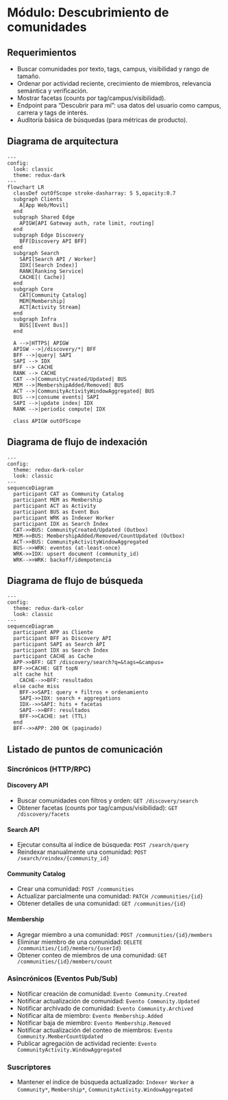 # Módulo: Descubrimiento de comunidades

## Requerimientos

* Buscar comunidades por texto, tags, campus, visibilidad y rango de tamaño.
* Ordenar por actividad reciente, crecimiento de miembros, relevancia semántica y verificación.
* Mostrar facetas (counts por tag/campus/visibilidad).
* Endpoint para “Descubrir para mí”: usa datos del usuario como campus, carrera y tags de interés.
* Auditoría básica de búsquedas (para métricas de producto).

## Diagrama de arquitectura

```mermaid
---
config:
  look: classic
  theme: redux-dark
---
flowchart LR
  classDef outOfScope stroke-dasharray: 5 5,opacity:0.7
  subgraph Clients
    A[App Web/Movil]
  end
  subgraph Shared Edge
    APIGW[API Gateway auth, rate limit, routing]
  end
  subgraph Edge Discovery
    BFF[Discovery API BFF]
  end
  subgraph Search
    SAPI[Search API / Worker]
    IDX[(Search Index)]
    RANK[Ranking Service]
    CACHE[( Cache)]
  end
  subgraph Core
    CAT[Community Catalog]
    MEM[Membership]
    ACT[Activity Stream]
  end
  subgraph Infra
    BUS[[Event Bus]]
  end

  A -->|HTTPS| APIGW
  APIGW -->|/discovery/*| BFF
  BFF -->|query| SAPI
  SAPI --> IDX
  BFF --> CACHE
  RANK --> CACHE
  CAT -->|CommunityCreated/Updated| BUS
  MEM -->|MembershipAdded/Removed| BUS
  ACT -->|CommunityActivityWindowAggregated| BUS
  BUS -->|consume events| SAPI
  SAPI -->|update index| IDX
  RANK -->|periodic compute| IDX

  class APIGW outOfScope

```

## Diagrama de flujo de indexación

```mermaid
---
config:
  theme: redux-dark-color
  look: classic
---
sequenceDiagram
  participant CAT as Community Catalog
  participant MEM as Membership
  participant ACT as Activity
  participant BUS as Event Bus
  participant WRK as Indexer Worker
  participant IDX as Search Index
  CAT->>BUS: CommunityCreated/Updated (Outbox)
  MEM->>BUS: MembershipAdded/Removed/CountUpdated (Outbox)
  ACT->>BUS: CommunityActivityWindowAggregated
  BUS-->>WRK: eventos (at-least-once)
  WRK->>IDX: upsert document (community_id)
  WRK-->>WRK: backoff/idempotencia
```

## Diagrama de flujo de búsqueda

```mermaid
---
config:
  theme: redux-dark-color
  look: classic
---
sequenceDiagram
  participant APP as Cliente
  participant BFF as Discovery API
  participant SAPI as Search API
  participant IDX as Search Index
  participant CACHE as Cache
  APP->>BFF: GET /discovery/search?q=&tags=&campus=
  BFF->>CACHE: GET topN
  alt cache hit
    CACHE-->>BFF: resultados
  else cache miss
    BFF->>SAPI: query + filtros + ordenamiento
    SAPI->>IDX: search + aggregations
    IDX-->>SAPI: hits + facetas
    SAPI-->>BFF: resultados
    BFF->>CACHE: set (TTL)
  end
  BFF-->>APP: 200 OK (paginado)
```

## Listado de puntos de comunicación

### Sincrónicos (HTTP/RPC)

#### Discovery API
- Buscar comunidades con filtros y orden: `GET /discovery/search`
- Obtener facetas (counts por tag/campus/visibilidad): `GET /discovery/facets`

#### Search API
- Ejecutar consulta al índice de búsqueda: `POST /search/query`
- Reindexar manualmente una comunidad: `POST /search/reindex/{community_id}`

#### Community Catalog
- Crear una comunidad: `POST /communities`
- Actualizar parcialmente una comunidad: `PATCH /communities/{id}`
- Obtener detalles de una comunidad: `GET /communities/{id}`

#### Membership
- Agregar miembro a una comunidad: `POST /communities/{id}/members`
- Eliminar miembro de una comunidad: `DELETE /communities/{id}/members/{userId}`
- Obtener conteo de miembros de una comunidad: `GET /communities/{id}/members/count`

### Asincrónicos (Eventos Pub/Sub)

- Notificar creación de comunidad: `Evento Community.Created`
- Notificar actualización de comunidad: `Evento Community.Updated`
- Notificar archivado de comunidad: `Evento Community.Archived`
- Notificar alta de miembro: `Evento Membership.Added`
- Notificar baja de miembro: `Evento Membership.Removed`
- Notificar actualización del conteo de miembros: `Evento Community.MemberCountUpdated`
- Publicar agregación de actividad reciente: `Evento CommunityActivity.WindowAggregated`

### Suscriptores
- Mantener el índice de búsqueda actualizado: `Indexer Worker` a `Community*`, `Membership*`, `CommunityActivity.WindowAggregated`
